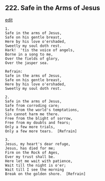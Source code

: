 
## 222.  Safe in the Arms of Jesus
[edit](https://docs.google.com/document/d/1pCgRfCwDTSloAuHNaRM94N4NjCsv6bJk/edit?mode=html)



    1.
    Safe in the arms of Jesus, 
    Safe on his gentle breast,
    Here by his love o'ershaded, 
    Sweetly my soul doth rest.
    Hark!  'tis the voice of angels,
    Borne in a song to me,
    Over the fields of glory,
    Over the jasper sea.

    Refrain:
    Safe in the arms of Jesus,
    Safe on his gentle breast,
    Here by his love o'ershaded,
    Sweetly my soul doth rest.

    2.
    Safe in the arms of Jesus,
    Safe from corroding care;
    Safe from the world's temptations,
    Sin cannot harm me there.
    Free from the blight of sorrow,
    Free from my doubts and fears;
    Only a few more trials,
    Only a few more tears.  [Refrain]

    3.
    Jesus, my heart's dear refuge,
    Jesus, has died for me;
    Firm on the Rock of Ages,
    Ever my trust shall be.
    Here let me wait with patience,
    Wait till the night is o'er;
    Wait till I see the morning
    Break on the golden shore.  [Refrain]
